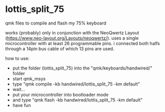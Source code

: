 # lottis_split_75
qmk files to compile and flash my 75% keyboard

works (probably) only in conjunction with the NeoQwertz Layout (https://www.neo-layout.org/Layouts/neoqwertz/).
uses a single microcontroller with at least 26 programmable pins.
i connected both halfs through a 14pin bus cable of which 13 pins are used. 

how to use:
- put the folder (lottis_split_75) into the "qmk/keyboards/handwired/" folder
- start qmk_msys
- type "qmk compile -kb handwired/lottis_split_75 -km default"
- wait...
- put your microcontroller into bootloader mode
- and type "qmk flash -kb handwired/lottis_split_75 -km default"
- have fun
